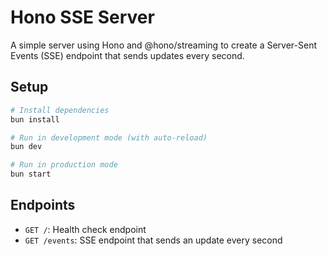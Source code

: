 # Hono SSE Server

A simple server using Hono and @hono/streaming to create a Server-Sent Events (SSE) endpoint that sends updates every second.

## Setup

```bash
# Install dependencies
bun install

# Run in development mode (with auto-reload)
bun dev

# Run in production mode
bun start
```

## Endpoints

- `GET /`: Health check endpoint
- `GET /events`: SSE endpoint that sends an update every second
